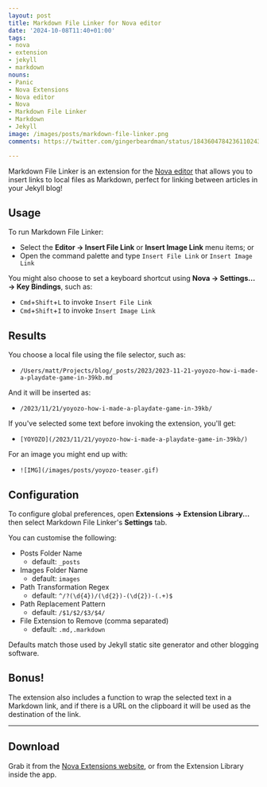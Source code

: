 ```yaml
---
layout: post
title: Markdown File Linker for Nova editor
date: '2024-10-08T11:40+01:00'
tags:
- nova
- extension
- jekyll
- markdown
nouns:
- Panic
- Nova Extensions
- Nova editor
- Nova
- Markdown File Linker
- Markdown
- Jekyll
image: /images/posts/markdown-file-linker.png
comments: https://twitter.com/gingerbeardman/status/1843604784236110243

---
```


Markdown File Linker is an extension for the [Nova editor](https://nova.app) that allows you to insert links to local files as Markdown, perfect for linking between articles in your Jekyll blog!

## Usage

To run Markdown File Linker:

- Select the **Editor → Insert File Link** or **Insert Image Link** menu items; or
- Open the command palette and type `Insert File Link` or `Insert Image Link` 

You might also choose to set a keyboard shortcut using **Nova → Settings... → Key Bindings**, such as:

- `Cmd`+`Shift`+`L` to invoke `Insert File Link`
- `Cmd`+`Shift`+`I` to invoke `Insert Image Link`

## Results

You choose a local file using the file selector, such as:

- `/Users/matt/Projects/blog/_posts/2023/2023-11-21-yoyozo-how-i-made-a-playdate-game-in-39kb.md`

And it will be inserted as:

- `/2023/11/21/yoyozo-how-i-made-a-playdate-game-in-39kb/`

If you've selected some text before invoking the extension, you'll get:

- `[YOYOZO](/2023/11/21/yoyozo-how-i-made-a-playdate-game-in-39kb/)`

For an image you might end up with:

- `![IMG](∕images/posts/yoyozo-teaser.gif)`

## Configuration

To configure global preferences, open **Extensions → Extension Library...** then select Markdown File Linker's **Settings** tab.

You can customise the following:

- Posts Folder Name
	- default: `_posts`
- Images Folder Name
	- default: `images`
- Path Transformation Regex
	- default: `^/?(\d{4})/(\d{2})-(\d{2})-(.+)$`
- Path Replacement Pattern
	- default: `/$1/$2/$3/$4/`
- File Extension to Remove (comma separated)
	- default: `.md,.markdown`

Defaults match those used by Jekyll static site generator and other blogging software.

## Bonus!

The extension also includes a function to wrap the selected text in a Markdown link, and if there is a URL on the clipboard it will be used as the destination of the link.

----

## Download

Grab it from the [Nova Extensions website](https://extensions.panic.com/extensions/com.gingerbeardman/com.gingerbeardman.MarkdownFileLinker/), or from the Extension Library inside the app.
